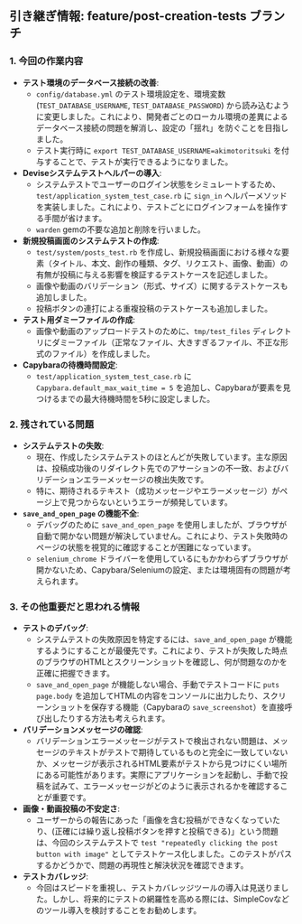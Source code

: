 ## 引き継ぎ情報: feature/post-creation-tests ブランチ

### 1. 今回の作業内容

*   **テスト環境のデータベース接続の改善**:
    *   `config/database.yml` のテスト環境設定を、環境変数 (`TEST_DATABASE_USERNAME`, `TEST_DATABASE_PASSWORD`) から読み込むように変更しました。これにより、開発者ごとのローカル環境の差異によるデータベース接続の問題を解消し、設定の「揺れ」を防ぐことを目指しました。
    *   テスト実行時に `export TEST_DATABASE_USERNAME=akimotoritsuki` を付与することで、テストが実行できるようになりました。
*   **Deviseシステムテストヘルパーの導入**:
    *   システムテストでユーザーのログイン状態をシミュレートするため、`test/application_system_test_case.rb` に `sign_in` ヘルパーメソッドを実装しました。これにより、テストごとにログインフォームを操作する手間が省けます。
    *   `warden` gemの不要な追加と削除を行いました。
*   **新規投稿画面のシステムテストの作成**:
    *   `test/system/posts_test.rb` を作成し、新規投稿画面における様々な要素（タイトル、本文、創作の種類、タグ、リクエスト、画像、動画）の有無が投稿に与える影響を検証するテストケースを記述しました。
    *   画像や動画のバリデーション（形式、サイズ）に関するテストケースも追加しました。
    *   投稿ボタンの連打による重複投稿のテストケースも追加しました。
*   **テスト用ダミーファイルの作成**:
    *   画像や動画のアップロードテストのために、`tmp/test_files` ディレクトリにダミーファイル（正常なファイル、大きすぎるファイル、不正な形式のファイル）を作成しました。
*   **Capybaraの待機時間設定**:
    *   `test/application_system_test_case.rb` に `Capybara.default_max_wait_time = 5` を追加し、Capybaraが要素を見つけるまでの最大待機時間を5秒に設定しました。

### 2. 残されている問題

*   **システムテストの失敗**:
    *   現在、作成したシステムテストのほとんどが失敗しています。主な原因は、投稿成功後のリダイレクト先でのアサーションの不一致、およびバリデーションエラーメッセージの検出失敗です。
    *   特に、期待されるテキスト（成功メッセージやエラーメッセージ）がページ上で見つからないというエラーが頻発しています。
*   **`save_and_open_page` の機能不全**:
    *   デバッグのために `save_and_open_page` を使用しましたが、ブラウザが自動で開かない問題が解決していません。これにより、テスト失敗時のページの状態を視覚的に確認することが困難になっています。
    *   `selenium_chrome` ドライバーを使用しているにもかかわらずブラウザが開かないため、Capybara/Seleniumの設定、または環境固有の問題が考えられます。

### 3. その他重要だと思われる情報

*   **テストのデバッグ**:
    *   システムテストの失敗原因を特定するには、`save_and_open_page` が機能するようにすることが最優先です。これにより、テストが失敗した時点のブラウザのHTMLとスクリーンショットを確認し、何が問題なのかを正確に把握できます。
    *   `save_and_open_page` が機能しない場合、手動でテストコードに `puts page.body` を追加してHTMLの内容をコンソールに出力したり、スクリーンショットを保存する機能（Capybaraの `save_screenshot`）を直接呼び出したりする方法も考えられます。
*   **バリデーションメッセージの確認**:
    *   バリデーションエラーメッセージがテストで検出されない問題は、メッセージのテキストがテストで期待しているものと完全に一致していないか、メッセージが表示されるHTML要素がテストから見つけにくい場所にある可能性があります。実際にアプリケーションを起動し、手動で投稿を試みて、エラーメッセージがどのように表示されるかを確認することが重要です。
*   **画像・動画投稿の不安定さ**:
    *   ユーザーからの報告にあった「画像を含む投稿ができなくなっていたり、(正確には繰り返し投稿ボタンを押すと投稿できる)」という問題は、今回のシステムテストで `test "repeatedly clicking the post button with image"` としてテストケース化しました。このテストがパスするかどうかで、問題の再現性と解決状況を確認できます。
*   **テストカバレッジ**:
    *   今回はスピードを重視し、テストカバレッジツールの導入は見送りました。しかし、将来的にテストの網羅性を高める際には、SimpleCovなどのツール導入を検討することをお勧めします。
